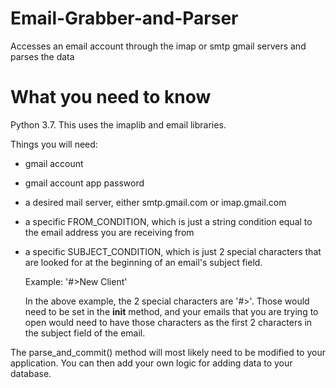 # Email-Grabber-and-Parser
Accesses an email account through the imap or smtp gmail servers and parses the data

# What you need to know
Python 3.7. This uses the imaplib and email libraries. 

Things you will need:
  - gmail account
  - gmail account app password
  - a desired mail server, either smtp.gmail.com or imap.gmail.com
  - a specific FROM_CONDITION, which is just a string condition equal to the email 
      address you are receiving from
  - a specific SUBJECT_CONDITION, which is just 2 special characters that are looked for 
      at the beginning of an email's subject field. 
      
      Example: '#>New Client'
      
      In the above example, the 2 special characters are '#>'. Those would need to be set in 
      the __init__ method, and your emails that you are trying to open would need to have those
      characters as the first 2 characters in the subject field of the email.

The parse_and_commit() method will most likely need to be modified to your application. You can 
then add your own logic for adding data to your database.
  

